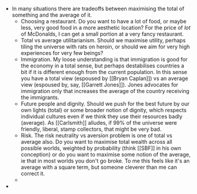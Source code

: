 - In many situations there are tradeoffs between maximising the total of something and the average of it.
	- Choosing a restaurant. Do you want to have a lot of food, or maybe less, very good food in a more aesthetic location? For the price of *lot* of McDonalds, I can get a small portion at a very fancy restaurant.
	- Total vs average utilitarianism. Should we maximise utility, perhaps tiling the universe with rats on heroin, or should we aim for very high experiences for very few beings?
	- Immigration. My loose understanding is that immigration is good for the economy in a total sense, but perhaps destabilises countries a bit if it is different enough from the current population. In this sense you have a total view (espoused by [[Bryan Caplan]]) vs an average view (espoused by, say, [[Garrett Jones]]). Jones advocates for immigration only that increases the average of the country receiving the immigrants.
	- Future people and dignity. Should we push for the best future by our own lights (total) or some broader notion of dignity, which respects individual cultures even if we think they use their resources badly (average). As [[Carlsmith]] alludes, if 99% of the universe were friendly, liberal, stamp collectors, that might be very bad.
	- Risk. The risk neutrality vs aversion problem is one of total vs average also. Do you want to maximise total wealth across all possible worlds, weighted by  probability (think [[SBF]] in his own conception) or do you want to maximise some notion of the average, ie that in most worlds you don't go broke. To me this feels like it's an average with a square term, but someone cleverer than me can correct it.
	-
-